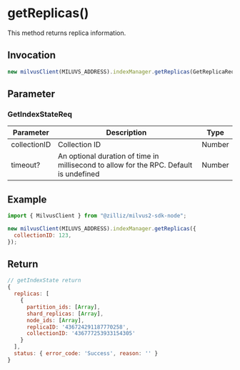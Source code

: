 # getReplicas()

This method returns replica information.

## Invocation

```javascript
new milvusClient(MILUVS_ADDRESS).indexManager.getReplicas(GetReplicaReq);
```

## Parameter

### GetIndexStateReq

| Parameter    | Description                                                                            | Type   |
| ------------ | -------------------------------------------------------------------------------------- | ------ |
| collectionID | Collection ID                                                                          | Number |
| timeout?     | An optional duration of time in millisecond to allow for the RPC. Default is undefined | Number |

## Example

```javascript
import { MilvusClient } from "@zilliz/milvus2-sdk-node";

new milvusClient(MILUVS_ADDRESS).indexManager.getReplicas({
  collectionID: 123,
});
```

## Return

```javascript
// getIndexState return
{
  replicas: [
    {
      partition_ids: [Array],
      shard_replicas: [Array],
      node_ids: [Array],
      replicaID: '436724291187770258',
      collectionID: '436777253933154305'
    }
  ],
  status: { error_code: 'Success', reason: '' }
}
```

